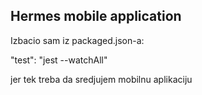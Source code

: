 ## Hermes mobile application

Izbacio sam iz packaged.json-a:

"test": "jest --watchAll"

jer tek treba da sredjujem mobilnu aplikaciju
